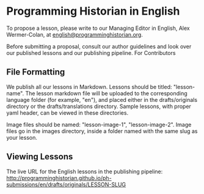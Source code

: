 # Programming Historian in English

To propose a lesson, please write to our Managing Editor in English, Alex Wermer-Colan, at english@programminghistorian.org.

Before submitting a proposal, consult our author guidelines and look over our published lessons and our publishing pipeline.
For Contributors

## File Formatting

We publish all our lessons in Markdown. Lessons should be titled: "lesson-name". The lesson markdown file will be uploaded to the corresponding language folder (for example, "en"), and placed either in the drafts/originals directory or the drafts/translations directory. Sample lessons, with proper yaml header, can be viewed in these directories.

Image files should be named: "lesson-image-1", "lesson-image-2". Image files go in the images directory, inside a folder named with the same slug as your lesson.

## Viewing Lessons

The live URL for the English lessons in the publishing pipeline: http://programminghistorian.github.io/ph-submissions/en/drafts/originals/LESSON-SLUG
